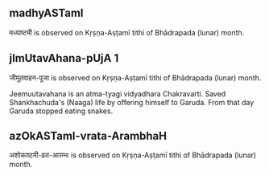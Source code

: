 ## madhyASTamI

मध्याष्टमी is observed on Kṛṣṇa-Aṣṭamī tithi of Bhādrapada (lunar) month.



## jImUtavAhana-pUjA 1

जीमूतवाहन-पूजा is observed on Kṛṣṇa-Aṣṭamī tithi of Bhādrapada (lunar) month.

Jeemuutavahana is an atma-tyagi vidyadhara Chakravarti. Saved Shankhachuda's (Naaga) life by offering himself to Garuda. From that day Garuda stopped eating snakes.

## azOkASTamI-vrata-ArambhaH

अशोकाष्टमी-व्रत-आरम्भः is observed on Kṛṣṇa-Aṣṭamī tithi of Bhādrapada (lunar) month.



